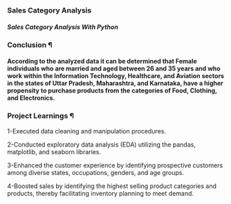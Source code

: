 ### Sales Category Analysis
##### Sales Category Analysis With Python 

### Conclusion ¶

#### According to the analyzed data it can be determined that Female individuals who are married and aged between 26 and 35 years and who work within the Information Technology, Healthcare, and Aviation sectors in the states of Uttar Pradesh, Maharashtra, and Karnataka, have a higher propensity to purchase products from the categories of Food, Clothing, and Electronics.


### Project Learnings ¶

1-Executed data cleaning and manipulation procedures.

2-Conducted exploratory data analysis (EDA) utilizing the pandas, matplotlib, and seaborn libraries.

3-Enhanced the customer experience by identifying prospective customers among diverse states, occupations, genders, and age groups.

4-Boosted sales by identifying the highest selling product categories and products, thereby facilitating inventory planning to meet demand.















